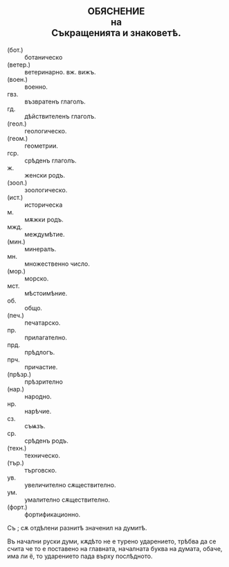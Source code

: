 <h2 align=center>ОБЯСНЕНИЕ<br>на<br>Съкращенията и знаковетѣ.</h2>

<dl>
<dt>(бот.)<dd>ботаническо
<dt>(ветер.)<dd>ветеринарно. вж. вижъ.
<dt>(воен.)<dd>военно.
<dt>гвз.<dd>възвратенъ глаголъ.
<dt>гд.<dd>дѣйствителенъ глаголъ.
<dt>(геол.)<dd>геологическо.
<dt>(геом.)<dd>геометрии.
<dt>гср.<dd>срѣденъ глаголъ.
<dt>ж.<dd>женски родъ.
<dt>(зоол.)<dd>зоологическо.
<dt>(ист.)<dd>историческа
<dt>м.<dd>мѫжки родъ.
<dt>мжд.<dd>междумѣтие.
<dt>(мин.)<dd>минералъ.
<dt>мн.<dd>множественно число.
<dt>(мор.)<dd>морско.
<dt>мст.<dd>мѣстоимѣние.
<dt>об.<dd>общо.
<dt>(печ.)<dd>печатарско.
<dt>пр.<dd>прилагателно.
<dt>прд.<dd>прѣдлогъ.
<dt>прч.<dd>причастие.
<dt>(прѣзр.)<dd>прѣзрително
<dt>(нар.)<dd>народно.
<dt>нр.<dd>нарѣчие.
<dt>сз.<dd>съѩзъ.
<dt>ср.<dd>срѣденъ родъ.
<dt>(техн.)<dd>техническо.
<dt>(тър.)<dd>търговско.
<dt>ув.<dd>увеличително сѫществително.
<dt>ум.<dd>умалително сѫществително.
<dt>(форт.)<dd>фортификационно.
</dl>

<p>Съ ; сѫ отдѣлени разнитѣ значенил на думитѣ.</p>
<p>Въ начални руски думи, кѫдѣто не е турено ударението, трѣбва да се счита че то е поставено на главната, началната буква на думата, обаче, има ли ё, то ударението пада върху послѣдното.</p>
